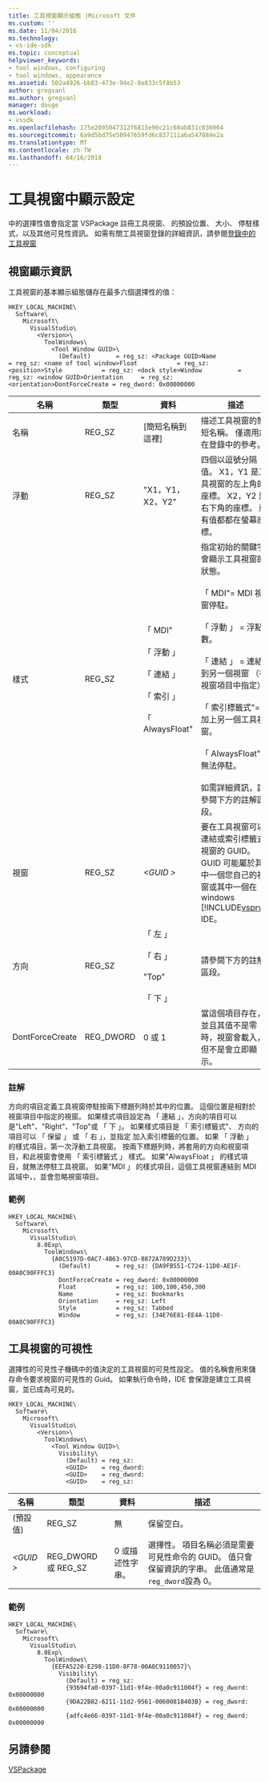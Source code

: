 ```yaml
---
title: 工具視窗顯示組態 |Microsoft 文件
ms.custom: ''
ms.date: 11/04/2016
ms.technology:
- vs-ide-sdk
ms.topic: conceptual
helpviewer_keywords:
- tool windows, configuring
- tool windows, appearance
ms.assetid: 502a4926-bb83-473e-94e2-8e833c5f8b53
author: gregvanl
ms.author: gregvanl
manager: douge
ms.workload:
- vssdk
ms.openlocfilehash: 175e2005047312f6815e90c21c60ab831c036064
ms.sourcegitcommit: 6a9d5bd75e50947659fd6c837111a6a547884e2a
ms.translationtype: MT
ms.contentlocale: zh-TW
ms.lasthandoff: 04/16/2018
---
```

# <a name="tool-window-display-configuration"></a>工具視窗中顯示設定
中的選擇性值會指定當 VSPackage 註冊工具視窗、 的預設位置、 大小、 停駐樣式，以及其他可見性資訊。 如需有關工具視窗登錄的詳細資訊，請參閱[登錄中的工具視窗](../extensibility/tool-windows-in-the-registry.md)  
  
## <a name="window-display-information"></a>視窗顯示資訊  
 工具視窗的基本顯示組態儲存在最多六個選擇性的值：  
  
```  
HKEY_LOCAL_MACHINE\  
  Software\  
    Microsoft\  
      VisualStudio\  
        <Version>\  
          ToolWindows\  
            <Tool Window GUID>\  
              (Default)       = reg_sz: <Package GUID>Name            = reg_sz: <name of tool window>Float           = reg_sz: <position>Style           = reg_sz: <dock style>Window          = reg_sz: <window GUID>Orientation     = reg_sz: <orientation>DontForceCreate = reg_dword: 0x00000000  
```  
  
|名稱|類型|資料|描述|  
|----------|----------|----------|-----------------|  
|名稱|REG_SZ|[簡短名稱到這裡]|描述工具視窗的簡短名稱。 僅適用於在登錄中的參考。|  
|浮動|REG_SZ|"X1，Y1，X2，Y2"|四個以逗號分隔值。 X1，Y1 是工具視窗的左上角的座標。 X2，Y2 是右下角的座標。 所有值都都在螢幕座標。|  
|樣式|REG_SZ|「 MDI"<br /><br /> 「 浮動 」<br /><br /> 「 連結 」<br /><br /> 「 索引 」<br /><br /> 「 AlwaysFloat"|指定初始的關鍵字會顯示工具視窗的狀態。<br /><br /> 「 MDI"= MDI 視窗停駐。<br /><br /> 「 浮動 」 = 浮點數。<br /><br /> 「 連結 」 = 連結到另一個視窗 （在視窗項目中指定）。<br /><br /> 「 索引標籤式"= 加上另一個工具視窗。<br /><br /> 「 AlwaysFloat"= 無法停駐。<br /><br /> 如需詳細資訊，請參閱下方的註解區段。|  
|視窗|REG_SZ|*\<GUID &GT;*|要在工具視窗可以連結或索引標籤式視窗的 GUID。 GUID 可能屬於其中一個您自己的視窗或其中一個在 windows [!INCLUDE[vsprvs](../code-quality/includes/vsprvs_md.md)] IDE。|  
|方向|REG_SZ|「 左 」<br /><br /> 「 右 」<br /><br /> "Top"<br /><br /> 「 下 」|請參閱下方的註解區段。|  
|DontForceCreate|REG_DWORD|0 或 1|當這個項目存在，並且其值不是零時，視窗會載入，但不是會立即顯示。|  
  
### <a name="comments"></a>註解  
 方向的項目定義工具視窗停駐按兩下標題列時於其中的位置。 這個位置是相對於視窗項目中指定的視窗。 如果樣式項目設定為 「 連結 」，方向的項目可以是"Left"、"Right"、"Top"或 「 下 」。 如果樣式項目是 「 索引標籤式"、 方向的項目可以 「 保留 」 或 「 右 」，並指定 加入索引標籤的位置。 如果 「 浮動 」 的樣式項目，第一次浮動工具視窗。 按兩下標題列時，將套用的方向和視窗項目，和此視窗會使用 「 索引標籤式 」 樣式。 如果"AlwaysFloat 」 的樣式項目，就無法停駐工具視窗。 如果"MDI 」 的樣式項目，這個工具視窗連結到 MDI 區域中，，並會忽略視窗項目。  
  
### <a name="example"></a>範例  
  
```  
HKEY_LOCAL_MACHINE\  
  Software\  
    Microsoft\  
      VisualStudio\  
        8.0Exp\  
          ToolWindows\  
            {A0C5197D-0AC7-4B63-97CD-8872A789D233}\  
              (Default)       = reg_sz: {DA9FB551-C724-11D0-AE1F-00A0C90FFFC3}  
              DontForceCreate = reg_dword: 0x00000000  
              Float           = reg_sz: 100,100,450,300  
              Name            = reg_sz: Bookmarks  
              Orientation     = reg_sz: Left  
              Style           = reg_sz: Tabbed  
              Window          = reg_sz: {34E76E81-EE4A-11D0-00A0C90FFFC3}  
```  
  
## <a name="tool-window-visibility"></a>工具視窗的可視性  
 選擇性的可見性子機碼中的值決定的工具視窗的可見性設定。 值的名稱會用來儲存命令要求視窗的可見性的 Guid。 如果執行命令時，IDE 會保證是建立工具視窗，並已成為可見的。  
  
```  
HKEY_LOCAL_MACHINE\  
  Software\  
    Microsoft\  
      VisualStudio\  
        <Version>\  
          ToolWindows\  
            <Tool Window GUID>\  
              Visibility\  
                (Default) = reg_sz:  
                <GUID>    = reg_dword:  
                <GUID>    = reg_dword:  
                <GUID>    = reg_sz:  
```  
  
|名稱|類型|資料|描述|  
|----------|----------|----------|-----------------|  
|(預設值)|REG_SZ|無|保留空白。|  
|*\<GUID &GT;*|REG_DWORD 或 REG_SZ|0 或描述性字串。|選擇性。 項目名稱必須是需要可見性命令的 GUID。 值只會保留資訊的字串。 此值通常是`reg_dword`設為 0。|  
  
### <a name="example"></a>範例  
  
```  
HKEY_LOCAL_MACHINE\  
  Software\  
    Microsoft\  
      VisualStudio\  
        8.0Exp\  
          ToolWindows\  
            {EEFA5220-E298-11D0-8F78-00A0C9110057}\  
              Visibility\  
                (Default) = reg_sz:  
                {93694fa0-0397-11d1-9f4e-00a0c911004f} = reg_dword: 0x00000000  
                {9DA22B82-6211-11d2-9561-00600818403B} = reg_dword: 0x00000000  
                {adfc4e66-0397-11d1-9f4e-00a0c911004f} = reg_dword: 0x00000000  
```  
  
## <a name="see-also"></a>另請參閱  
 [VSPackage](../extensibility/internals/vspackages.md)